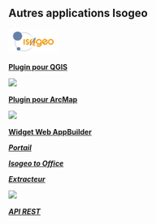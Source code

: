 ## Autres applications Isogeo

<html>
<head>
  <link href="https://maxcdn.bootstrapcdn.com/bootstrap/3.3.7/css/bootstrap.min.css" rel="stylesheet" integrity="sha384-BVYiiSIFeK1dGmJRAkycuHAHRg32OmUcww7on3RYdg4Va+PmSTsz/K68vbdEjh4u" crossorigin="anonymous">
  <!-- Optional Bootstrap theme -->
  <link rel="stylesheet" href="https://maxcdn.bootstrapcdn.com/bootstrap/3.3.7/css/bootstrap-theme.min.css" integrity="sha384-rHyoN1iRsVXV4nD0JutlnGaslCJuC7uwjduW9SVrLvRYooPp2bWYgmgJQIXwl/Sp" crossorigin="anonymous">
  <!-- jQuery -->
  <script src="https://cdnjs.cloudflare.com/ajax/libs/jquery/3.2.1/jquery.min.js"></script>
  <!-- Font Awesome -->
  <script src="https://use.fontawesome.com/447cdf6c35.js"></script>
  <!-- BootStrap -->
  <script src="https://maxcdn.bootstrapcdn.com/bootstrap/3.3.7/js/bootstrap.min.js" integrity="sha384-Tc5IQib027qvyjSMfHjOMaLkfuWVxZxUPnCJA7l2mCWNIpG9mGCD8wGNIcPD7Txa" crossorigin="anonymous"></script>
</head>
<body>
<div class="col-md-4 col-sm-6">
    <a href="https://isogeo.gitbooks.io/app-plugin-qgis/content/fr/" class="btn btn-lg btn-block btn-default">
      <p><img src="https://raw.githubusercontent.com/isogeo/isogeo-plugin-qgis/master/img/logo_complet_IsoQGIS.png" height="50"></p>
      <p><b>Plugin pour QGIS</b></p>
    </a>
  </div>
<div class="col-md-4 col-sm-6">
    <a href="https://isogeo.gitbooks.io/app-plugin-arcmap/content/fr/" class="btn btn-lg btn-block btn-default">
      <p><img src="https://isogeo.gitbooks.io/app-plugin-arcmap/content/fr/assets/logo_isogeo_arcmap.png" height="50"></p>
      <p><b>Plugin pour ArcMap</b></p>
    </a>
</div>
<div class="col-md-4 col-sm-6">
    <a href="https://isogeo.gitbooks.io/app-widget-esri-webappbuilder/content/fr/" class="btn btn-lg btn-block btn-default">
      <p><img src="https://www.esri.com/content/dam/esrisites/common/icons/product-logos/WebAppBuilder.png" height="50"></p>
      <p><b>Widget Web AppBuilder</b></p>
    </a>
</div>
<div class="col-md-3 col-sm-6">
    <a href="https://isogeo.gitbooks.io/app-portal-pixup-admin/content/" class="btn btn-lg btn-block btn-default">
      <p><i class="fa fa-3x fa-map"></p>
      <p><b>Portail</b></p>
    </a>
</div>
<div class="col-md-3 col-sm-6">
    <a href="https://isogeo.gitbooks.io/app-isogeo2office/content/fr/" class="btn btn-lg btn-block btn-default">
      <p><i class="fa fa-3x fa-cloud-download"></p>
      <p><b>Isogeo to Office</b></p>
    </a>
</div>
<div class="col-md-3 col-sm-6">
    <a href="https://isogeo.gitbooks.io/app-extractor/content/" class="btn btn-lg btn-block btn-default">
      <p><i class="fa fa-3x fa-cogs"></p>
      <p><b>Extracteur</b></p>
    </a>
</div>
<div class="col-md-3 col-sm-6">
    <a href="https://isogeo.gitbooks.io/api/content/fr/" class="btn btn-lg btn-block btn-default">
      <p><img src="https://isogeo.gitbooks.io/api/content/assets/api_rest_isogeo_logo.jpg" height="50"></p>
      <p><b>API REST</b></p>
    </a>
</div>
</body>
</html>